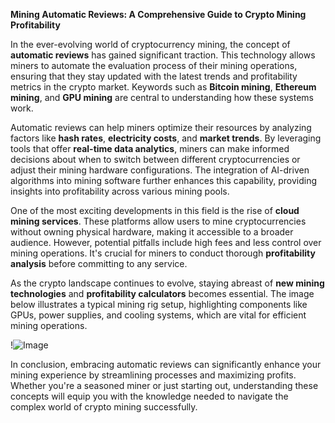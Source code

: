 **Mining Automatic Reviews: A Comprehensive Guide to Crypto Mining Profitability**

In the ever-evolving world of cryptocurrency mining, the concept of **automatic reviews** has gained significant traction. This technology allows miners to automate the evaluation process of their mining operations, ensuring that they stay updated with the latest trends and profitability metrics in the crypto market. Keywords such as **Bitcoin mining**, **Ethereum mining**, and **GPU mining** are central to understanding how these systems work.

Automatic reviews can help miners optimize their resources by analyzing factors like **hash rates**, **electricity costs**, and **market trends**. By leveraging tools that offer **real-time data analytics**, miners can make informed decisions about when to switch between different cryptocurrencies or adjust their mining hardware configurations. The integration of AI-driven algorithms into mining software further enhances this capability, providing insights into profitability across various mining pools.

One of the most exciting developments in this field is the rise of **cloud mining services**. These platforms allow users to mine cryptocurrencies without owning physical hardware, making it accessible to a broader audience. However, potential pitfalls include high fees and less control over mining operations. It's crucial for miners to conduct thorough **profitability analysis** before committing to any service.

As the crypto landscape continues to evolve, staying abreast of **new mining technologies** and **profitability calculators** becomes essential. The image below illustrates a typical mining rig setup, highlighting components like GPUs, power supplies, and cooling systems, which are vital for efficient mining operations.

!![Image](https://github.com/user-attachments/assets/590b50a7-4459-4e76-8a31-559aed223621)

In conclusion, embracing automatic reviews can significantly enhance your mining experience by streamlining processes and maximizing profits. Whether you're a seasoned miner or just starting out, understanding these concepts will equip you with the knowledge needed to navigate the complex world of crypto mining successfully.